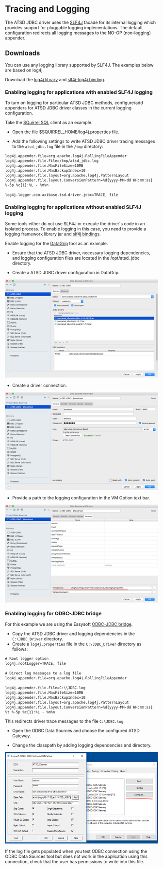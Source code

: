 # Tracing and Logging

The ATSD JDBC driver uses the [SLF4J](https://www.slf4j.org/) facade for its internal logging which provides support for pluggable logging implementations. The default configuration redirects all logging messages to the NO-OP (non-logging) appender.

## Downloads

You can use any logging library supported by SLF4J. The examples below are based on log4j.

Download the [log4j library](http://central.maven.org/maven2/log4j/log4j/1.2.17/log4j-1.2.17.jar) and [slf4j-log4j binding](http://central.maven.org/maven2/org/slf4j/slf4j-log4j12/1.7.25/slf4j-log4j12-1.7.25.jar).

### Enabling logging for applications with enabled SLF4J logging

To turn on logging for particular ATSD JDBC methods, configure/add appenders for ATSD JDBC driver classes in the current logging configuration.

Take the [SQuirrel SQL](http://www.squirrelsql.org/) client as an example.

* Open the file $SQUIRREL_HOME/log4j.properties file.

* Add the following settings to write ATSD JDBC driver tracing messages to the `atsd_jdbc.log` file in the `/tmp` directory:

```properties
log4j.appender.file=org.apache.log4j.RollingFileAppender
log4j.appender.file.File=/tmp/atsd_jdbc.log
log4j.appender.file.MaxFileSize=10MB
log4j.appender.file.MaxBackupIndex=10
log4j.appender.file.layout=org.apache.log4j.PatternLayout
log4j.appender.file.layout.ConversionPattern=%d{yyyy-MM-dd HH:mm:ss} %-5p %c{1}:%L - %m%n

log4j.logger.com.axibase.tsd.driver.jdbc=TRACE, file
```

### Enabling logging for applications without enabled SLF4J logging

Some tools either do not use SLF4J or execute the driver's code in an isolated process. To enable logging in this case, you need to provide a logging framework library jar and [slf4j bindings](https://www.slf4j.org/manual.html#swapping).

Enable logging for the [DataGrip](https://www.jetbrains.com/datagrip/) tool as an example.

* Ensure that the ATSD JDBC driver, necessary logging dependencies, and logging configuration files are located in the /opt/atsd_jdbc directory.

* Create a ATSD JDBC driver configuration in DataGrip.

![](./images/datagrip-driver-settings.png)

* Create a driver connection.

![](./images/datagrip-connection.png)

* Provide a path to the logging configuration in the VM Option text bar.

![](./images/datagrip-logging-config-vmoption.png)

### Enabling logging for ODBC-JDBC bridge

For this example we are using the Easysoft [ODBC-JDBC bridge](https://github.com/axibase/atsd/blob/master/integration/odbc/README.md).

* Copy the ATSD JDBC driver and logging dependencies in the `C:\JDBC_Driver` directory.
* Create a `log4j.properties` file in the `C:\JDBC_Driver` directory as follows:

```properties
# Root logger option
log4j.rootLogger=TRACE, file

# Direct log messages to a log file
log4j.appender.file=org.apache.log4j.RollingFileAppender

log4j.appender.file.File=C:\\JDBC.log
log4j.appender.file.MaxFileSize=10MB
log4j.appender.file.MaxBackupIndex=10
log4j.appender.file.layout=org.apache.log4j.PatternLayout
log4j.appender.file.layout.ConversionPattern=%d{yyyy-MM-dd HH:mm:ss} %t %-5p %c{1}:%L - %m%n
```

This redirects driver trace messages to the file `C:\JDBC.log`.

* Open the ODBC Data Sources and choose the configured ATSD Gateway.

* Change the classpath by adding logging dependencies and directory.

![](./images/gateway-config.png)

If the log file gets populated when you test ODBC connection using the ODBC Data Sources tool but does not work in the application using this connection, check that the user has permissions to write into this file.
